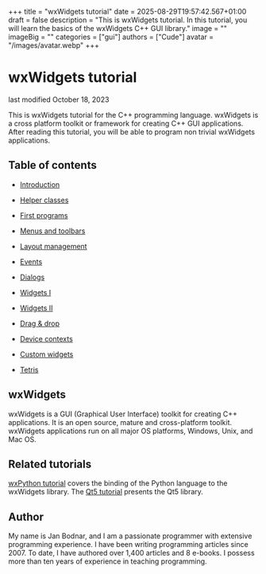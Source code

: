 +++
title = "wxWidgets tutorial"
date = 2025-08-29T19:57:42.567+01:00
draft = false
description = "This is wxWidgets tutorial. In this tutorial, you will learn the basics of the wxWidgets C++ GUI library."
image = ""
imageBig = ""
categories = ["gui"]
authors = ["Cude"]
avatar = "/images/avatar.webp"
+++

# wxWidgets tutorial

last modified October 18, 2023

This is wxWidgets tutorial for the C++ programming language. wxWidgets 
is a cross platform toolkit or framework
for creating C++ GUI applications. After reading this tutorial, you will be 
able to program non trivial wxWidgets applications. 

## Table of contents

  - [Introduction](introduction/)

  - [Helper classes](helperclasses/)

  - [First programs](firstprograms/)

  - [Menus and toolbars](menustoolbars/)

  - [Layout management](layoutmanagement/)

  - [Events](events/)

  - [Dialogs](dialogs/)

  - [Widgets I](widgets/)

  - [Widgets II](widgetsII/)

  - [Drag &amp; drop](dragdrop/)

  - [Device contexts](gdi/)

  - [Custom widgets](customwidgets/)

  - [Tetris](thetetrisgame/)

## wxWidgets

wxWidgets is a GUI (Graphical User Interface) toolkit for creating C++
applications. It is an open source, mature and cross-platform toolkit. wxWidgets
applications run on all major OS platforms, Windows, Unix, and Mac OS.

## Related tutorials

[wxPython tutorial](/wxpython/) covers the binding of the Python
language to the wxWidgets library. The [Qt5 tutorial](/gui/qt5/)
presents the Qt5 library. 

## Author

My name is Jan Bodnar, and I am a passionate programmer with extensive
programming experience. I have been writing programming articles since 2007.
To date, I have authored over 1,400 articles and 8 e-books. I possess more
than ten years of experience in teaching programming.